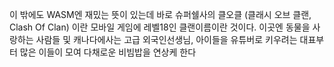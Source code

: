 이 밖에도 WASM엔 재밌는 뜻이 있는데 바로 슈퍼쉘사의 클오클 (클래시 오브 클랜, Clash Of Clan) 이란 모바일 게임에  레벨18인 클랜이름이란 것이다. 이곳엔 동물을 사랑하는 사람들 및 캐나다에사는 고급 외국인선생님, 아이들을 유튜버로 키우려는 대표부터 많은 이들이 모여 다채로운 비빔밥을 연상케 한다
